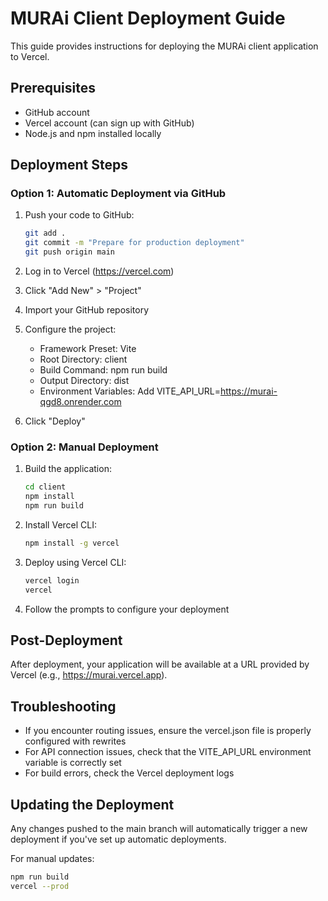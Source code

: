 # MURAi Client Deployment Guide

This guide provides instructions for deploying the MURAi client application to Vercel.

## Prerequisites

- GitHub account
- Vercel account (can sign up with GitHub)
- Node.js and npm installed locally

## Deployment Steps

### Option 1: Automatic Deployment via GitHub

1. Push your code to GitHub:
   ```bash
   git add .
   git commit -m "Prepare for production deployment"
   git push origin main
   ```

2. Log in to Vercel (https://vercel.com)

3. Click "Add New" > "Project"

4. Import your GitHub repository

5. Configure the project:
   - Framework Preset: Vite
   - Root Directory: client
   - Build Command: npm run build
   - Output Directory: dist
   - Environment Variables: Add VITE_API_URL=https://murai-qgd8.onrender.com

6. Click "Deploy"

### Option 2: Manual Deployment

1. Build the application:
   ```bash
   cd client
   npm install
   npm run build
   ```

2. Install Vercel CLI:
   ```bash
   npm install -g vercel
   ```

3. Deploy using Vercel CLI:
   ```bash
   vercel login
   vercel
   ```

4. Follow the prompts to configure your deployment

## Post-Deployment

After deployment, your application will be available at a URL provided by Vercel (e.g., https://murai.vercel.app).

## Troubleshooting

- If you encounter routing issues, ensure the vercel.json file is properly configured with rewrites
- For API connection issues, check that the VITE_API_URL environment variable is correctly set
- For build errors, check the Vercel deployment logs

## Updating the Deployment

Any changes pushed to the main branch will automatically trigger a new deployment if you've set up automatic deployments.

For manual updates:
```bash
npm run build
vercel --prod
```
